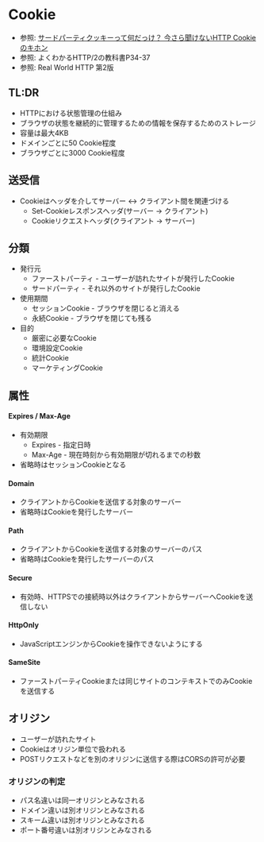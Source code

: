 # Cookie
- 参照: [サードパーティクッキーって何だっけ？ 今さら聞けないHTTP Cookieのキホン](https://webtan.impress.co.jp/e/2017/10/03/27016)
- 参照: よくわかるHTTP/2の教科書P34-37
- 参照: Real World HTTP 第2版

## TL:DR
- HTTPにおける状態管理の仕組み
- ブラウザの状態を継続的に管理するための情報を保存するためのストレージ
- 容量は最大4KB
- ドメインごとに50 Cookie程度
- ブラウザごとに3000 Cookie程度

## 送受信
- Cookieはヘッダを介してサーバー <-> クライアント間を関連づける
  - Set-Cookieレスポンスヘッダ(サーバー -> クライアント)
  - Cookieリクエストヘッダ(クライアント -> サーバー)

## 分類
- 発行元
  - ファーストパーティ - ユーザーが訪れたサイトが発行したCookie
  - サードパーティ - それ以外のサイトが発行したCookie
- 使用期間
  - セッションCookie - ブラウザを閉じると消える
  - 永続Cookie - ブラウザを閉じても残る
- 目的
  - 厳密に必要なCookie
  - 環境設定Cookie
  - 統計Cookie
  - マーケティングCookie

## 属性
#### Expires / Max-Age
- 有効期限
  - Expires - 指定日時
  - Max-Age - 現在時刻から有効期限が切れるまでの秒数
- 省略時はセッションCookieとなる

#### Domain
- クライアントからCookieを送信する対象のサーバー
- 省略時はCookieを発行したサーバー

#### Path
- クライアントからCookieを送信する対象のサーバーのパス
- 省略時はCookieを発行したサーバーのパス

#### Secure
- 有効時、HTTPSでの接続時以外はクライアントからサーバーへCookieを送信しない

#### HttpOnly
- JavaScriptエンジンからCookieを操作できないようにする

#### SameSite
- ファーストパーティCookieまたは同じサイトのコンテキストでのみCookieを送信する

## オリジン
- ユーザーが訪れたサイト
- Cookieはオリジン単位で扱われる
- POSTリクエストなどを別のオリジンに送信する際はCORSの許可が必要

### オリジンの判定
- パス名違いは同一オリジンとみなされる
- ドメイン違いは別オリジンとみなされる
- スキーム違いは別オリジンとみなされる
- ポート番号違いは別オリジンとみなされる
